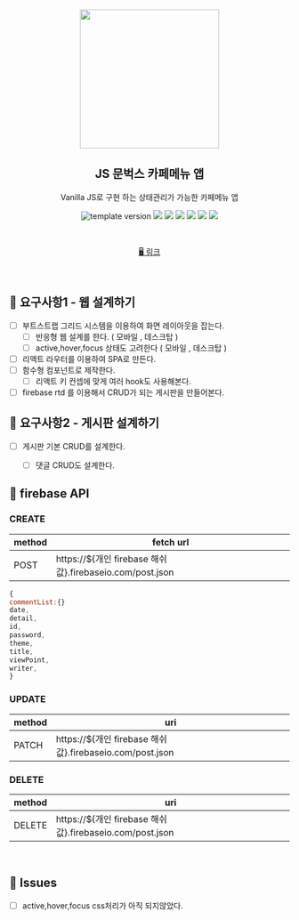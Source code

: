 

<br/>
<p align="middle">
  <img width="250px;" src="https://user-images.githubusercontent.com/107792728/225027616-af7d5fa0-0211-4cea-892b-4a3107951525.png"/>
</p>
<h2 align="middle">JS 문벅스 카페메뉴 앱</h2>
<p align="middle">Vanilla JS로 구현 하는 상태관리가 가능한 카페메뉴 앱</p>
<p align="middle">
  <img src="https://img.shields.io/badge/version-1.0.0-blue?style=flat-square" alt="template version"/>
  <img src="https://img.shields.io/badge/language-html-red.svg?style=flat-square"/>
  <img src="https://img.shields.io/badge/language-css-blue.svg?style=flat-square"/>
  <img src="https://img.shields.io/badge/language-js-yellow.svg?style=flat-square"/>
  <img src="https://img.shields.io/badge/framework-react-blue"/>
  <img src="https://img.shields.io/badge/database-firebase-orange"/>
  <a href="https://github.com/blackcoffee-study/js-lv1-book-manual/blob/main/LICENSE" target="_blank">
    <img src="https://img.shields.io/github/license/blackcoffee-study/moonbucks-menu.svg?style=flat-square&label=license&color=08CE5D"/>
  </a>
</p>

<br/>


<p align="middle">
  <a href="https://hanbitguri.github.io/myBoard">🖥️ 링크</a>
</p>

<br/>

## 🎯 요구사항1 - 웹 설계하기

- [ ] 부트스트랩 그리드 시스템을 이용하여 화면 레이아웃을 잡는다.
  - [ ] 반응형 웹 설계를 한다. ( 모바일 , 데스크탑 )
  - [ ] active,hover,focus 상태도 고려한다 ( 모바일 , 데스크탑 )
- [ ] 리액트 라우터를 이용하여 SPA로 만든다.
- [ ] 함수형 컴포넌트로 제작한다.
  - [ ] 리액트 키 컨셉에 맞게 여러 hook도 사용해본다.
- [ ] firebase rtd 를 이용해서 CRUD가 되는 게시판을 만들어본다.

## 🎯 요구사항2 - 게시판 설계하기

- [ ] 게시판 기본 CRUD를 설계한다.
  - [ ] 댓글 CRUD도 설계한다.




## 📝 firebase API


### CREATE

| method | fetch url                    |
| ------ | ---------------------------- |
| POST   | https://${개인 firebase 해쉬 값}.firebaseio.com/post.json |

```javascript
{
commentList:{}
date,
detail,
id,
password,
theme,
title,
viewPoint,
writer,
}

```

### UPDATE

| method | uri                                  |
| ------ | ------------------------------------ |
| PATCH   | https://${개인 firebase 해쉬 값}.firebaseio.com/post.json  |


### DELETE

| method | uri                          |
| ------ | ---------------------------- |
| DELETE  | https://${개인 firebase 해쉬 값}.firebaseio.com/post.json |


<br/>

## 🐞 Issues

-[ ] active,hover,focus css처리가 아직 되지않았다.



